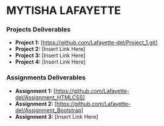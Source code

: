 # MYTISHA LAFAYETTE

### Projects Deliverables
- **Project 1:** [https://github.com/Lafayette-del/Project_1.git]
- **Project 2:** [Insert Link Here]
- **Project 3:** [Insert Link Here]
- **Project 4:** [Insert Link Here]

### Assignments Deliverables
- **Assignment 1:** [https://github.com/Lafayette-del/Assignment_HTMLCSS]
- **Assignment 2:** [https://github.com/Lafayette-del/Assignment_Bootstrap]
- **Assignment 3:** [Insert Link Here]







